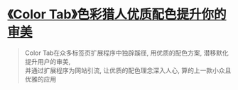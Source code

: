 # [《Color Tab》色彩猎人优质配色提升你的审美](https://www.v2fy.com/p/071_color_tab/)

> Color Tab在众多标签页扩展程序中独辟蹊径, 用优质的配色方案, 潜移默化提升用户的审美,     
> 并通过扩展程序为网站引流, 让优质的配色理念深入人心, 算的上一款小众且优雅的应用